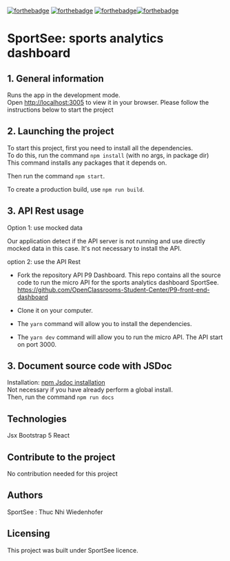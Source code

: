 [![forthebadge](https://forthebadge.com/images/badges/cc-0.svg)](https://forthebadge.com) [![forthebadge](https://forthebadge.com/images/badges/made-with-javascript.svg)](https://forthebadge.com) [![forthebadge](https://forthebadge.com/images/badges/uses-css.svg)](https://forthebadge.com)[![forthebadge](https://forthebadge.com/images/badges/uses-git.svg)](https://forthebadge.com)

# SportSee: sports analytics dashboard

## 1. General information

Runs the app in the development mode.\
Open [http://localhost:3005](http://localhost:3005) to view it in your browser.
Please follow the instructions below to start the project

## 2. Launching the project

To start this project, first you need to install all the dependencies.  
To do this, run the command `npm install` (with no args, in package dir)  
This command installs any packages that it depends on.

Then run the command `npm start`.

To create a production build, use `npm run build`.

## 3. API Rest usage

Option 1: use mocked data

Our application detect if the API server is not running and use directly mocked data in this case. It's not necessary to install the API.

option 2: use the API Rest

- Fork the repository API P9 Dashboard. This repo contains all the source code to run the micro API for the sports analytics dashboard SportSee.
  https://github.com/OpenClassrooms-Student-Center/P9-front-end-dashboard

- Clone it on your computer.

- The `yarn` command will allow you to install the dependencies.

- The `yarn dev` command will allow you to run the micro API. The API start on port 3000.

## 3. Document source code with JSDoc

Installation: [npm Jsdoc installation](https://www.npmjs.com/package/jsdoc)  
Not necessary if you have already perform a global install.  
Then, run the command `npm run docs`

## Technologies

Jsx
Bootstrap 5
React

## Contribute to the project

No contribution needed for this project

## Authors

SportSee : Thuc Nhi Wiedenhofer

## Licensing

This project was built under SportSee licence.
